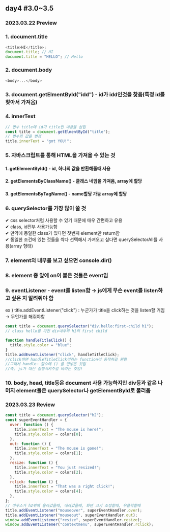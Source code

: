## day4 #3.0~3.5

### 2023.03.22 Preview

### 1. document.title

```javascript
<title>HI</title>;
document.title; // HI
document.title = "HELLO"; // Hello
```

### 2. document.body

```javascript
<body>...</body>
```

### 3. document.getElmentById("idd") - id가 idd인것을 찾음(특정 id를 찾아서 가져옴)

### 4. innerText

```javascript
// 변수 title에 id가 title인 내용을 삽입
const title = document.getElmentById("title");
// 변수의 값을 변경
title.innerText = "got YOU!";
```

### 5. 자바스크립트를 통해 HTML을 가져올 수 있는 것

#### 1. getElementById() - id, 하나의 값을 반환해줄때 사용

#### 2. getElementsByClassName() - 클래스 네임을 가져옴, array에 할당

#### 3. getElementsByTagName() - name할당 가능 array에 할당

### 6. querySelector를 가장 많이 쓸 것

✔ css selector처럼 사용할 수 있기 때문에 매우 간편하고 유용<br>
✔ class, id전부 사용가능함<br>
✔ 만약에 동일한 class가 있다면 첫번째 element만 return함<br>
✔ 동일한 조건에 있는 것들을 싹다 선택해서 가져오고 싶다면 querySelectorAll를 사용(array 형태)<br>

### 7. element의 내부를 보고 싶으면 console.dir()

### 8. element 중 앞에 on이 붙은 것들은 event임

### 9. eventListener - event를 listen함 → js에게 무슨 event를 listen하고 싶은 지 알려줘야 함

ex ) title.addEventListener("click") : 누군가가 title을 click하는 것을 listen할 거임 → 무언가를 해줘야함

```javascript
const title = document.querySelector("div.hello:first-child h1");
// class hello를 가진 div내부의 h1의 first child

function handleTitleClick() {
  title.style.color = "blue";
}
title.addEventListener("click", handleTitleClick);
//click하면 handleTitleClick이라는 function이 동작하길 원함
//그래서 handle~ 함수에 () 를 안넣은 것임
//즉, js가 대신 실행시켜주길 바라는 것임!
```

### 10. body, head, title등은 document 사용 가능하지만 div등과 같은 나머지 element들은 querySelector나 getElementById로 불러옴

### 2023.03.23 Review

```javascript
const title = document.querySelector("h2");
const superEventHandler = {
  over: function () {
    title.innerText = "The mouse is here!";
    title.style.color = colors[0];
  },
  out: function () {
    title.innerText = "The mouse is gone!";
    title.style.color = colors[1];
  },
  resize: function () {
    title.innerText = "You just resized!";
    title.style.color = colors[2];
  },
  rclick: function () {
    title.innerText = "That was a right click!";
    title.style.color = colors[4];
  },
};
// 마우스가 h2위에 올라갔을때, 내려갔을때, 화면 크기 조정할때, 우클릭할때
title.addEventListener("mouseover", superEventHandler.over);
title.addEventListener("mouseout", superEventHandler.out);
window.addEventListener("resize", superEventHandler.resize);
window.addEventListener("contextmenu", superEventHandler.rclick);
```
